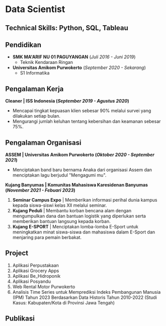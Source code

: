 # Data Scientist
## Technical Skills: Python, SQL, Tableau

## Pendidikan
- **SMK MA'ARIF NU 01 PAGUYANGAN** (_Juli 2016 - Juni 2019_)
  - Teknik Kendaraan Ringan
- **Universitas Amikom Purwokerto** (_September 2020 - Sekarang_)
  - S1 Informatika

## Pengalaman Kerja
**Cleaner | ISS Indonesia (_September 2019 - Agustus 2020_)**
- Mencapai tingkat kepuasan klien sebesar 90% melalui survei yang dilakukan setiap bulan.
- Mengurangi jumlah keluhan tentang kebersihan dan keamanan sebesar 75%.

## Pengalaman Organisasi
**ASSEM | Universitas Amikom Purwokerto (_Oktober 2020 - September 2021_)**
- Menciptakan band baru bernama Anaka dari organisasi Assem dan menciptakan lagu berjudul "Mengagumi mu".

**Kujang Banyumas | Komunitas Mahasiswa Karesidenan Banyumas (_November 2021 - Febuari 2023_)**
1. **Seminar Campus Expo** | Memberikan informasi perihal dunia kampus kepada siswa-siswi kelas XII melalui seminar.
2. **Kujang Peduli** | Membantu korban bencana alam dengan mengumpulkan dana dan bantuan logistik yang diperlukan serta memberikan bantuan langsung kepada korban.
3. **Kujang E-SPORT** | Menciptakan lomba-lomba E-Sport untuk meningkatkan minat siswa-siswa dan mahasiswa dalam E-Sport dan menjaring para pemain berbakat.

## Project
1. Aplikasi Perpustakaan
2. Aplikasi Grocery Apps
3. Aplikasi Be_Hidroponik
4. Aplikasi Posyandu
5. Web Rental Motor Purwokerto
6. Analisis Time Series untuk Memprediksi Indeks Pembangunan Manusia (IPM) Tahun 2023 Berdasarkan Data Historis Tahun 2010-2022 (Studi Kasus: Kabupaten/Kota di Provinsi Jawa Tengah)

## Publikasi
